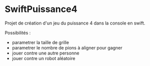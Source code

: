 # SwiftPuissance4

Projet de création d'un jeu du puissance 4 dans la console en swift.

Possibilités : 
 * parametrer la taille de grille
 * parametrer le nombre de pions à aligner pour gagner
 * jouer contre une autre personne
 * jouer contre un robot aléatoire
 